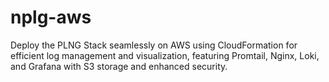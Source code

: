 # nplg-aws
 Deploy the PLNG Stack seamlessly on AWS using CloudFormation for efficient log management and visualization, featuring Promtail, Nginx, Loki, and Grafana with S3 storage and enhanced security.
